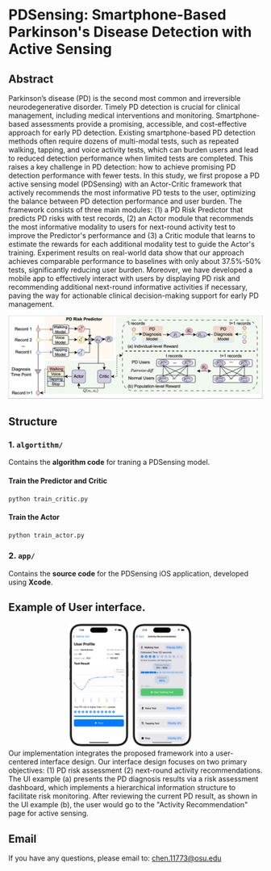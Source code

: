 # PDSensing: Smartphone-Based Parkinson's Disease Detection with Active Sensing

## Abstract

Parkinson’s disease (PD) is the second most common and irreversible neurodegenerative disorder. Timely PD detection is crucial for clinical management, including medical interventions and monitoring. Smartphone-based assessments provide a promising, accessible, and cost-effective approach for early PD detection. Existing smartphone-based PD detection methods often require dozens of multi-modal tests, such as repeated walking, tapping, and voice activity tests, which can burden users and lead to reduced detection performance when limited tests are completed. This raises a key challenge in PD detection: how to achieve promising PD detection performance with fewer tests. In this study, we first propose a PD active sensing model (PDSensing) with an Actor-Critic framework that actively recommends the most informative PD tests to the user, optimizing the balance between PD detection performance and user burden. The framework consists of three main modules: (1) a PD Risk Predictor that predicts PD risks with test records, (2) an Actor module that recommends the most informative modality to users for next-round activity test to improve the Predictor's performance and (3) a Critic module that learns to estimate the rewards for each additional modality test to guide the Actor's training. Experiment results on real-world data show that our approach achieves comparable performance to baselines with only about 37.5%-50% tests, significantly reducing user burden. Moreover, we have developed a mobile app to effectively interact with users by displaying PD risk and recommending additional next-round informative activities if necessary, paving the way for actionable clinical decision-making support for early PD management. 

![](architecture.png)

## Structure

### 1. `algortithm/`
Contains the **algorithm code** for traning a PDSensing model. 

#### Train the Predictor and Critic
`python train_critic.py`

#### Train the Actor
`python train_actor.py`


### 2. `app/`
Contains the **source code** for the PDSensing iOS application, developed using **Xcode**.  

## Example of User interface. 
<div style="display: flex; justify-content: center;">
  <div style="text-align: center; margin-right: 20px;">
    <img src="ui_1.png" style="width:25%;">
    <img src="ui_2.png" style="width:25%;">
  </div>
</div>
Our implementation integrates the proposed framework into a user-centered interface design. Our interface design focuses on two primary objectives: (1) PD risk assessment (2) next-round  activity recommendations. The UI example (a) presents the PD diagnosis results via a risk assessment dashboard, which implements a hierarchical information structure to facilitate risk monitoring. After reviewing the current PD result, as shown in the UI example (b), the user would go to the "Activity Recommendation" page for active sensing.

## Email
If you have any questions, please email to: [chen.11773@osu.edu](mailto:chen.11773@osu.edu)
